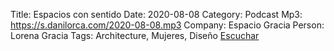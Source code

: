 Title: Espacios con sentido
Date: 2020-08-08
Category: Podcast
Mp3: https://s.danilorca.com/2020-08-08.mp3
Company: Espacio Gracia
Person: Lorena Gracia
Tags: Architecture, Mujeres, Diseño
<a href="https://s.danilorca.com/2020-08-08.mp3" type="audio/mpeg">
Escuchar
</a>
